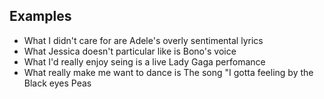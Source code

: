 ## Examples

* What I didn't care for are Adele's overly sentimental lyrics
* What Jessica doesn't particular like is Bono's voice
* What I'd really enjoy seing is a live Lady Gaga perfomance
* What really make me want to dance is The song "I gotta feeling by the Black eyes Peas 
<!--stackedit_data:
eyJoaXN0b3J5IjpbMTE2Nzc3MzY2LDE4NzM0ODQ0MjIsLTQ5Mj
M4MzczMSwxODMzODMxMTk2XX0=
-->